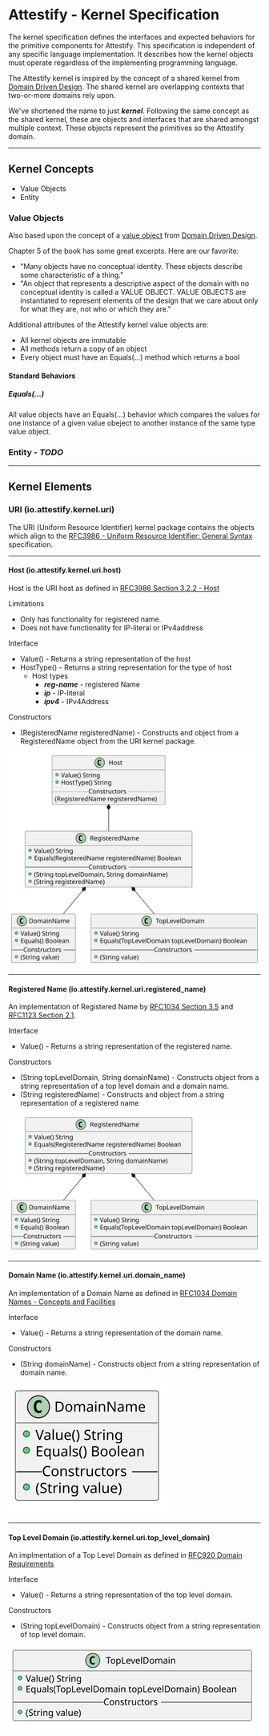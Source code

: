 # Attestify - Kernel Specification

The kernel specification defines the interfaces and expected behaviors for the primitive components for Attestify. This specification is independent of any specific language implementation. It describes how the kernel objects must operate regardless of the implementing programming language.

The Attestify kernel is inspired by the concept of a shared kernel from [Domain Driven Design](https://www.amazon.com/Domain-Driven-Design-Tackling-Complexity-Software/dp/0321125215). The shared kernel are overlapping contexts that two-or-more domains rely upon.  

We've shortened the name to just ***kernel***. Following the same concept as the shared kernel, these are objects and interfaces that are shared amongst multiple context.  These objects represent the primitives so the Attestify domain.

---

## Kernel Concepts

* Value Objects
* Entity

### Value Objects

Also based upon the concept of a [value object](https://learning.oreilly.com/library/view/domain-driven-design-tackling/0321125215/ch05.html) from [Domain Driven Design](https://www.amazon.com/Domain-Driven-Design-Tackling-Complexity-Software/dp/0321125215).

Chapter 5 of the book has some great excerpts.  Here are our favorite:

* "Many objects have no conceptual identity. These objects describe some characteristic of a thing."
* "An object that represents a descriptive aspect of the domain with no conceptual identity is called a VALUE OBJECT. VALUE OBJECTS are instantiated to represent elements of the design that we care about only for what they are, not who or which they are."

Additional attributes of the Attestify kernel value objects are:

* All kernel objects are immutable
* All methods return a copy of an object
* Every object must have an Equals(...) method which returns a bool

#### Standard Behaviors

##### Equals(...)

All value objects have an Equals(...) behavior which compares the values for one instance of a given value obeject to another instance of the same type value object. 

### Entity - *TODO*

---

## Kernel Elements

### URI (io.attestify.kernel.uri)

The URI (Uniform Resource Identifier) kernel package contains the objects which align to the [RFC3986 - Uniform Resource Identifier: General Syntax](https://datatracker.ietf.org/doc/html/rfc3986) specification.

---

#### Host (io.attestify.kernel.uri.host)

Host is the URI host as defined in [RFC3986 Section 3.2.2 - Host](https://datatracker.ietf.org/doc/html/rfc3986#section-3.2.2)

Limitations
* Only has functionality for registered name.
* Does not have functionality for IP-literal or IPv4address

Interface
* Value() - Returns a string representation of the host
* HostType() - Returns a string representation for the type of host
  * Host types
    * ***reg-name*** - registered Name
    * ***ip*** - IP-literal
    * ***ipv4*** - IPv4Address
    
Constructors
* (RegisteredName registeredName) - Constructs and object from a RegisteredName object from the URI kernel package.

![Host Class Diagram](https://raw.githubusercontent.com/attestify/kernel-specification/main/diagrams/uri/host.svg)

---

#### Registered Name (io.attestify.kernel.uri.registered_name)

An implementation of Registered Name by [RFC1034 Section 3.5](https://datatracker.ietf.org/doc/html/rfc1034#section-3.5) and [RFC1123 Section 2.1](https://datatracker.ietf.org/doc/html/rfc1123#section-2.1).

Interface
* Value() - Returns a string representation of the registered name.

Constructors
* (String topLevelDomain, String domainName) - Constructs object from a string representation of a top level domain and a domain name.
* (String registeredName) - Constructs and object from a string representation of a registered name

![Registered Name Class Diagram](https://raw.githubusercontent.com/attestify/kernel-specification/main/diagrams/uri/registered-name.svg)

---

#### Domain Name (io.attestify.kernel.uri.domain_name)

An implementation of a Domain Name as defined in [RFC1034 Domain Names - Concepts and Facilities](https://datatracker.ietf.org/doc/html/rfc1034)

Interface
* Value() - Returns a string representation of the domain name.

Constructors
* (String domainName) - Constructs object from a string representation of domain name.

![Domain Name Class Diagram](https://raw.githubusercontent.com/attestify/kernel-specification/main/diagrams/uri/domain-name.svg)

---

#### Top Level Domain (io.attestify.kernel.uri.top_level_domain)

An implmentation of a Top Level Domain as defined in [RFC920 Domain Requirements](https://datatracker.ietf.org/doc/html/rfc920)

Interface
* Value() - Returns a string representation of the top level domain.

Constructors
* (String topLevelDomain) - Constructs object from a string representation of top level domain.

![Top Level Domain Class Diagram](https://raw.githubusercontent.com/attestify/kernel-specification/main/diagrams/uri/top-level-domain.svg)